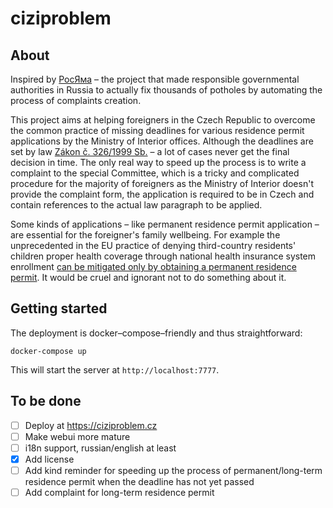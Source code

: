 # ciziproblem

## About

Inspired by [РосЯма](https://rosyama.ru/) – the project that made responsible governmental authorities in Russia to actually fix thousands of potholes by automating the process of complaints creation.

This project aims at helping foreigners in the Czech Republic to overcome the common practice of missing deadlines for various residence permit applications by
the Ministry of Interior offices.
Although the deadlines are set by law [Zákon č. 326/1999 Sb.](https://www.zakonyprolidi.cz/cs/1999-326) – a lot of cases never get the final decision in time.
The only real way to speed up the process is to write a complaint to the special Committee, which is a tricky and complicated procedure for the majority of foreigners as the Ministry of Interior doesn't provide the complaint form, the application is required to be in Czech and contain references to the actual law paragraph to be applied.

Some kinds of applications – like permanent residence permit application – are essential for the foreigner's family wellbeing. For example the
unprecedented in the EU practice of denying third-country residents' children proper health coverage through national health insurance system enrollment
[can be mitigated only by obtaining a permanent residence permit](https://pvzpnenivzp.cz). It would be cruel and ignorant not to do something about it.

## Getting started

The deployment is docker–compose–friendly and thus straightforward:

`docker-compose up`

This will start the server at `http://localhost:7777`.

## To be done

- [ ] Deploy at https://ciziproblem.cz
- [ ] Make webui more mature
- [ ] i18n support, russian/english at least
- [x] Add license
- [ ] Add kind reminder for speeding up the process of permanent/long-term residence permit when the deadline has not yet passed
- [ ] Add complaint for long-term residence permit
